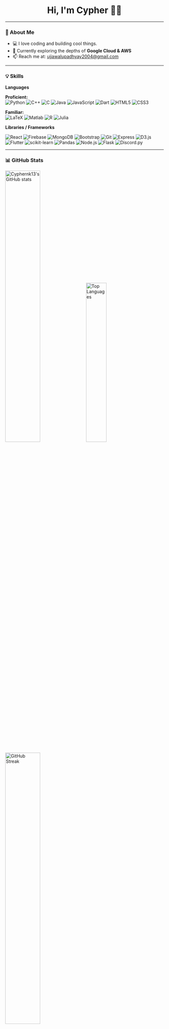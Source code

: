<!-- Profile README for Cyphernk13 -->

<h1 align="center">Hi, I'm Cypher 👋🏻</h1>

---

### 🚀 About Me

- 💻 I love coding and building cool things.
- 🌱 Currently exploring the depths of **Google Cloud & AWS**
- 📫 Reach me at: [ujjawalupadhyay2004@gmail.com](mailto:upadhyayujjawal2004@gmail.com)

---

### 💡 Skills

  <summary><b>Languages</b></summary>
  
  **Proficient:**  
  ![Python](https://img.shields.io/badge/-Python-3776AB?style=flat-square&logo=python&logoColor=white)
  ![C++](https://img.shields.io/badge/-C++-00599C?style=flat-square&logo=c%2B%2B&logoColor=white)
  ![C](https://img.shields.io/badge/-C-00599C?style=flat-square&logo=c&logoColor=white)
  ![Java](https://img.shields.io/badge/-Java-007396?style=flat-square&logo=java&logoColor=white)
  ![JavaScript](https://img.shields.io/badge/-JavaScript-F7DF1E?style=flat-square&logo=javascript&logoColor=black)
  ![Dart](https://img.shields.io/badge/-Dart-0175C2?style=flat-square&logo=dart&logoColor=white)
  ![HTML5](https://img.shields.io/badge/-HTML5-E34F26?style=flat-square&logo=html5&logoColor=white)
  ![CSS3](https://img.shields.io/badge/-CSS3-1572B6?style=flat-square&logo=css3&logoColor=white)
  
  **Familiar:**  
  ![LaTeX](https://img.shields.io/badge/-LaTeX-008080?style=flat-square&logo=latex&logoColor=white)
  ![Matlab](https://img.shields.io/badge/-Matlab-0076A8?style=flat-square&logo=mathworks&logoColor=white)
  ![R](https://img.shields.io/badge/-R-276DC3?style=flat-square&logo=r&logoColor=white)
  ![Julia](https://img.shields.io/badge/-Julia-9558B2?style=flat-square&logo=julia&logoColor=white)

  <summary><b>Libraries / Frameworks</b></summary>
  
  ![React](https://img.shields.io/badge/-React-20232A?style=flat-square&logo=react&logoColor=61DAFB)
  ![Firebase](https://img.shields.io/badge/-Firebase-FFCA28?style=flat-square&logo=firebase&logoColor=white)
  ![MongoDB](https://img.shields.io/badge/-MongoDB-47A248?style=flat-square&logo=mongodb&logoColor=white)
  ![Bootstrap](https://img.shields.io/badge/-Bootstrap-563D7C?style=flat-square&logo=bootstrap&logoColor=white)
  ![Git](https://img.shields.io/badge/-Git-F05032?style=flat-square&logo=git&logoColor=white)
  ![Express](https://img.shields.io/badge/-Express-000000?style=flat-square&logo=express&logoColor=white)
  ![D3.js](https://img.shields.io/badge/-D3.js-F9A03C?style=flat-square&logo=d3.js&logoColor=white)
  ![Flutter](https://img.shields.io/badge/-Flutter-02569B?style=flat-square&logo=flutter&logoColor=white)
  ![scikit-learn](https://img.shields.io/badge/-sklearn-F7931E?style=flat-square&logo=scikit-learn&logoColor=white)
  ![Pandas](https://img.shields.io/badge/-Pandas-150458?style=flat-square&logo=pandas&logoColor=white)
  ![Node.js](https://img.shields.io/badge/-Node.js-339933?style=flat-square&logo=node.js&logoColor=white)
  ![Flask](https://img.shields.io/badge/-Flask-000000?style=flat-square&logo=flask&logoColor=white)
  ![Discord.py](https://img.shields.io/badge/-Discord.py-7289DA?style=flat-square&logo=discord&logoColor=white)

---

### 📊 GitHub Stats

<p align="">
  <img src="https://github-readme-stats.vercel.app/api?username=Cyphernk13&show_icons=true&theme=radical" width="47%" alt="Cyphernk13's GitHub stats" />&nbsp;&nbsp;&nbsp;&nbsp;
  <img src="https://github-readme-stats.vercel.app/api/top-langs/?username=Cyphernk13&layout=compact&theme=radical" width="36%" alt="Top Languages" />
</p>
<p align="">
  <img src="https://github-readme-streak-stats.herokuapp.com/?user=Cyphernk13&theme=radical" width="47%" alt="GitHub Streak" />
</p>

---

<h3 align="left">Connect with me:</h3>
<p align="left">
<a href="https://www.instagram.com/ujjxwal/" target="blank"><img align="center" src="https://raw.githubusercontent.com/rahuldkjain/github-profile-readme-generator/master/src/images/icons/Social/instagram.svg" alt="prasanna.bhatt_" height="30" width="40" /></a>&nbsp;&nbsp;&nbsp;&nbsp;&nbsp;
<a href="https://www.linkedin.com/in/ujjawal-upadhyay-862266228/" target="blank"><img align="center" src="https://raw.githubusercontent.com/rahuldkjain/github-profile-readme-generator/master/src/images/icons/Social/linked-in-alt.svg" alt="prasanna bhat" height="30" width="40" /></a>
</p>

---
